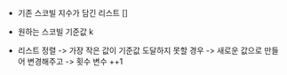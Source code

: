 - 기존 스코빌 지수가 담긴 리스트 []
- 원하는 스코빌 기준값 k

- 리스트 정렬 -> 가장 작은 값이 기준값 도달하지 못할 경우 
              -> 새로운 값으로 만들어 변경해주고
              -> 횟수 변수 ++1 
 